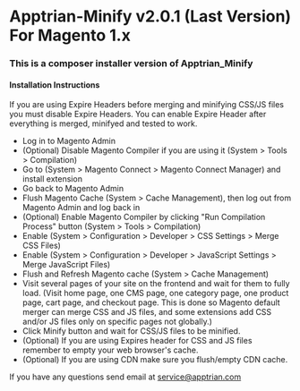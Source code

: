 # Apptrian-Minify v2.0.1 (Last Version) For Magento 1.x
### This is a composer installer version of Apptrian_Minify

#### Installation Instructions

If you are using Expire Headers before merging and minifying CSS/JS files you must disable Expire Headers. You can enable Expire Header after everything is merged, minifyed and tested to work.

- Log in to Magento Admin
- (Optional) Disable Magento Compiler if you are using it (System > Tools > Compilation)
- Go to (System > Magento Connect > Magento Connect Manager) and install extension
- Go back to Magento Admin
- Flush Magento Cache (System > Cache Management), then log out from Magento Admin and log back in
- (Optional) Enable Magento Compiler by clicking "Run Compilation Process" button (System > Tools > Compilation)
- Enable (System > Configuration > Developer > CSS Settings > Merge CSS Files)
- Enable (System > Configuration > Developer > JavaScript Settings > Merge JavaScript Files)
- Flush and Refresh Magento cache (System > Cache Management)
- Visit several pages of your site on the frontend and wait for them to fully load. (Visit home page, one CMS page, one category page, one product page, cart page, and checkout page. This is done so Magento default merger can merge CSS and JS files, and some extensions add CSS and/or JS files only on specific pages not globally.)
- Click Minify button and wait for CSS/JS files to be minified.
- (Optional) If you are using Expires header for CSS and JS files remember to empty your web browser's cache.
- (Optional) If you are using CDN make sure you flush/empty CDN cache.

If you have any questions send email at service@apptrian.com
